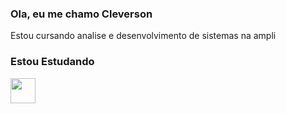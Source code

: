 ### Ola, eu me chamo Cleverson
Estou cursando analise e desenvolvimento de sistemas na ampli

### Estou Estudando 
<img src="https://cdn.jsdelivr.net/gh/devicons/devicon/icons/javascript/javascript-original.svg" width="40" height="40"/>


